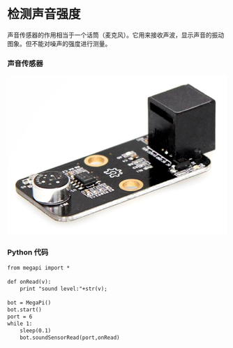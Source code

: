 # 检测声音强度

声音传感器的作用相当于一个话筒（麦克风）。它用来接收声波，显示声音的振动图象。但不能对噪声的强度进行测量。

### 声音传感器
![sound](sound.jpg)

### Python 代码
```
from megapi import *

def onRead(v):
	print "sound level:"+str(v);

bot = MegaPi()
bot.start()
port = 6
while 1:
    sleep(0.1)
    bot.soundSensorRead(port,onRead)
```



